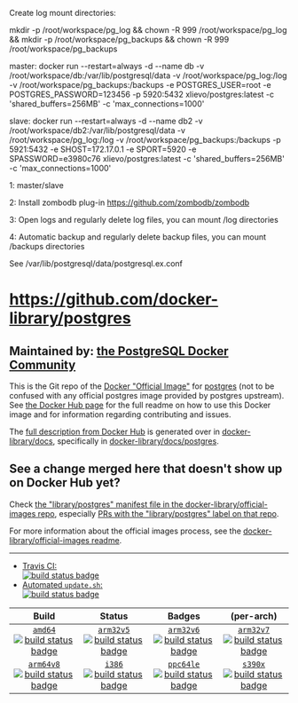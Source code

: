 Create log mount directories:

mkdir -p /root/workspace/pg_log && chown -R 999 /root/workspace/pg_log && mkdir -p /root/workspace/pg_backups && chown -R 999 /root/workspace/pg_backups

master: docker run --restart=always -d --name db -v /root/workspace/db:/var/lib/postgresql/data -v /root/workspace/pg_log:/log -v /root/workspace/pg_backups:/backups -e POSTGRES_USER=root -e POSTGRES_PASSWORD=123456 -p 5920:5432 xlievo/postgres:latest -c 'shared_buffers=256MB' -c 'max_connections=1000'

slave: docker run --restart=always -d --name db2 -v /root/workspace/db2:/var/lib/postgresql/data -v /root/workspace/pg_log:/log -v /root/workspace/pg_backups:/backups -p 5921:5432 -e SHOST=172.17.0.1 -e SPORT=5920 -e SPASSWORD=e3980c76 xlievo/postgres:latest -c 'shared_buffers=256MB' -c 'max_connections=1000'

1: master/slave

2: Install zombodb plug-in https://github.com/zombodb/zombodb

3: Open logs and regularly delete log files, you can mount /log directories

4: Automatic backup and regularly delete backup files, you can mount /backups directories

See /var/lib/postgresql/data/postgresql.ex.conf

# https://github.com/docker-library/postgres

## Maintained by: [the PostgreSQL Docker Community](https://github.com/docker-library/postgres)

This is the Git repo of the [Docker "Official Image"](https://docs.docker.com/docker-hub/official_repos/) for [postgres](https://hub.docker.com/_/postgres/) (not to be confused with any official postgres image provided by postgres upstream). See [the Docker Hub page](https://hub.docker.com/_/postgres/) for the full readme on how to use this Docker image and for information regarding contributing and issues.

The [full description from Docker Hub](https://hub.docker.com/_/postgres/) is generated over in [docker-library/docs](https://github.com/docker-library/docs), specifically in [docker-library/docs/postgres](https://github.com/docker-library/docs/tree/master/postgres).

## See a change merged here that doesn't show up on Docker Hub yet?

Check [the "library/postgres" manifest file in the docker-library/official-images repo](https://github.com/docker-library/official-images/blob/master/library/postgres), especially [PRs with the "library/postgres" label on that repo](https://github.com/docker-library/official-images/labels/library%2Fpostgres).

For more information about the official images process, see the [docker-library/official-images readme](https://github.com/docker-library/official-images/blob/master/README.md).

---

-	[Travis CI:  
	![build status badge](https://img.shields.io/travis/docker-library/postgres/master.svg)](https://travis-ci.org/docker-library/postgres/branches)
-	[Automated `update.sh`:  
	![build status badge](https://doi-janky.infosiftr.net/job/update.sh/job/postgres/badge/icon)](https://doi-janky.infosiftr.net/job/update.sh/job/postgres)

| Build | Status | Badges | (per-arch) |
|:-:|:-:|:-:|:-:|
| [`amd64`<br />![build status badge](https://doi-janky.infosiftr.net/job/multiarch/job/amd64/job/postgres/badge/icon)](https://doi-janky.infosiftr.net/job/multiarch/job/amd64/job/postgres) | [`arm32v5`<br />![build status badge](https://doi-janky.infosiftr.net/job/multiarch/job/arm32v5/job/postgres/badge/icon)](https://doi-janky.infosiftr.net/job/multiarch/job/arm32v5/job/postgres) | [`arm32v6`<br />![build status badge](https://doi-janky.infosiftr.net/job/multiarch/job/arm32v6/job/postgres/badge/icon)](https://doi-janky.infosiftr.net/job/multiarch/job/arm32v6/job/postgres) | [`arm32v7`<br />![build status badge](https://doi-janky.infosiftr.net/job/multiarch/job/arm32v7/job/postgres/badge/icon)](https://doi-janky.infosiftr.net/job/multiarch/job/arm32v7/job/postgres) |
| [`arm64v8`<br />![build status badge](https://doi-janky.infosiftr.net/job/multiarch/job/arm64v8/job/postgres/badge/icon)](https://doi-janky.infosiftr.net/job/multiarch/job/arm64v8/job/postgres) | [`i386`<br />![build status badge](https://doi-janky.infosiftr.net/job/multiarch/job/i386/job/postgres/badge/icon)](https://doi-janky.infosiftr.net/job/multiarch/job/i386/job/postgres) | [`ppc64le`<br />![build status badge](https://doi-janky.infosiftr.net/job/multiarch/job/ppc64le/job/postgres/badge/icon)](https://doi-janky.infosiftr.net/job/multiarch/job/ppc64le/job/postgres) | [`s390x`<br />![build status badge](https://doi-janky.infosiftr.net/job/multiarch/job/s390x/job/postgres/badge/icon)](https://doi-janky.infosiftr.net/job/multiarch/job/s390x/job/postgres) |

<!-- THIS FILE IS GENERATED BY https://github.com/docker-library/docs/blob/master/generate-repo-stub-readme.sh -->
